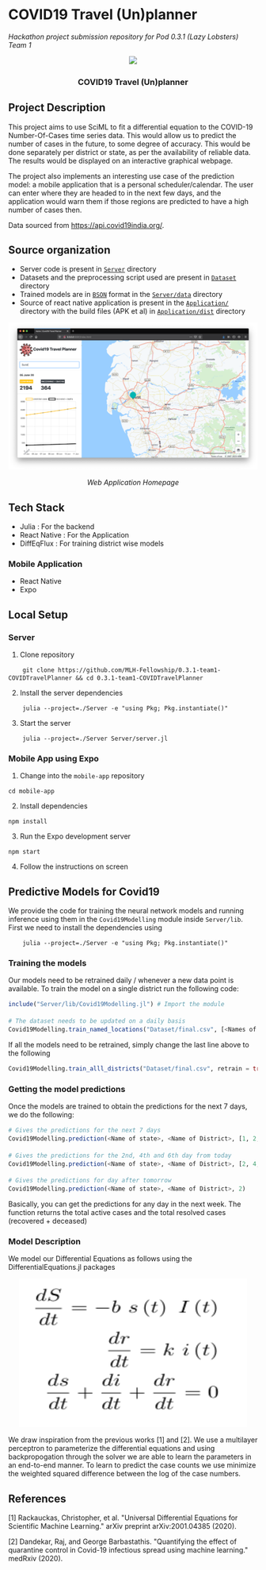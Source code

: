 # COVID19 Travel (Un)planner
_Hackathon project submission repository for Pod 0.3.1 (Lazy Lobsters) Team 1_

<p align="center">
<img src="https://user-images.githubusercontent.com/33966400/83805035-c365f680-a6cc-11ea-9fcf-82c46f82fad0.png" width=256>
<br />
<h3 align="center">COVID19 Travel (Un)planner</h3>
</p>

## Project Description
This project aims to use SciML to fit a differential equation to the COVID-19 Number-Of-Cases time series data. This would allow us to predict the number of cases in the future, to some degree of accuracy. This would be done separately per district or state, as per the availability of reliable data. The results would be displayed on an interactive graphical webpage.

The project also implements an interesting use case of the prediction model: a mobile application that is a personal scheduler/calendar. The user can enter where they are headed to in the next few days, and the application would warn them if those regions are predicted to have a high number of cases then.

Data sourced from https://api.covid19india.org/.

## Source organization

- Server code is present in [`Server`](Server/) directory
- Datasets and the preprocessing script used are present in [`Dataset`](Dataset/) directory
- Trained models are in [`BSON`](https://github.com/JuliaIO/BSON.jl) format in the [`Server/data`](Server/data) directory
- Source of react native application is present in the [`Application/`](Application/) directory with the build files (APK et al) in [`Application/dist`](Application/dist) directory

![webapp](Screenshots/webapp.png)

<p align="center">
	<i>Web Application Homepage</i>
</p>

## Tech Stack

- Julia : For the backend
- React Native : For the Application
- DiffEqFlux : For training district wise models

### Mobile Application
- React Native
- Expo

## Local Setup

### Server

1. Clone repository
```
	git clone https://github.com/MLH-Fellowship/0.3.1-team1-COVIDTravelPlanner && cd 0.3.1-team1-COVIDTravelPlanner
```

2. Install the server dependencies
```
	julia --project=./Server -e "using Pkg; Pkg.instantiate()"
```

3. Start the server
```
	julia --project=./Server Server/server.jl
```

### Mobile App using Expo

1. Change into the `mobile-app` repository
```
cd mobile-app
```

2. Install dependencies
```
npm install
```

3. Run the Expo development server
```
npm start
```

4. Follow the instructions on screen


## Predictive Models for Covid19

We provide the code for training the neural network models and running inference using them in the `Covid19Modelling` module inside `Server/lib`. First we need to install the
dependencies using 
```
	julia --project=./Server -e "using Pkg; Pkg.instantiate()"
```

### Training the models

Our models need to be retrained daily / whenever a new data point is available. To train the model on a single
district run the following code:

```julia
include("Server/lib/Covid19Modelling.jl") # Import the module

# The dataset needs to be updated on a daily basis
Covid19Modelling.train_named_locations("Dataset/final.csv", [<Names of Districts>], [<Names of States>], retrain = true, each_epochs = 100)
```

If all the models need to be retrained, simply change the last line above to the following

```julia
Covid19Modelling.train_alll_districts("Dataset/final.csv", retrain = true, each_epochs = 100)
```

### Getting the model predictions

Once the models are trained to obtain the predictions for the next 7 days, we do the following:

```julia
# Gives the predictions for the next 7 days
Covid19Modelling.prediction(<Name of state>, <Name of District>, [1, 2, 3, 4, 5, 6, 7])

# Gives the predictions for the 2nd, 4th and 6th day from today
Covid19Modelling.prediction(<Name of state>, <Name of District>, [2, 4, 6])

# Gives the predictions for day after tomorrow
Covid19Modelling.prediction(<Name of state>, <Name of District>, 2)
```
Basically, you can get the predictions for any day in the next week. The function returns the total active cases and the total resolved cases (recovered + deceased)


### Model Description

We model our Differential Equations as follows using the DifferentialEquations.jl packages

<p align="center">
  <img width="460" height="300" src="Screenshots/sir.png">
</p>

We draw inspiration from the previous works [1] and [2]. We use a multilayer perceptron to parameterize the differential equations
and using backpropogation through the solver we are able to learn the parameters in an end-to-end manner. To learn to predict the case
counts we use minimize the weighted squared difference between the log of the case numbers.

## References

[1] Rackauckas, Christopher, et al. "Universal Differential Equations for Scientific Machine Learning." arXiv preprint arXiv:2001.04385 (2020).

[2] Dandekar, Raj, and George Barbastathis. "Quantifying the effect of quarantine control in Covid-19 infectious spread using machine learning." medRxiv (2020).
